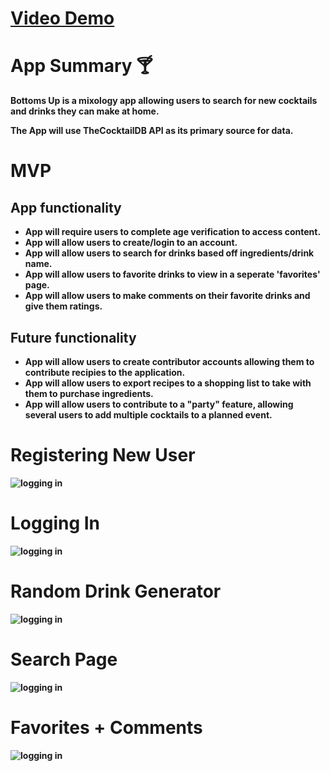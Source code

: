 <strong><h1>[Video Demo](https://vimeo.com/611938452)</h1><strong>

<strong><h1>App Summary :cocktail:</h1></strong>
Bottoms Up is a mixology app allowing users to search for new cocktails and drinks they can make at home.

The App will use TheCocktailDB API as its primary source for data. 

<strong><h1>MVP</h1></strong>

<h2>App functionality</h2>
<ul>
<li>App will require users to complete age verification to access content.</li>
<li>App will allow users to create/login to an account.</li>
<li>App will allow users to search for drinks based off ingredients/drink name.</li>
<li>App will allow users to favorite drinks to view in a seperate 'favorites' page.</li>
<li>App will allow users to make comments on their favorite drinks and give them ratings.</li>
</ul>

<h2>Future functionality</h2>
<ul>
<li>App will allow users to create contributor accounts allowing them to contribute recipies to the application.</li>
<li>App will allow users to export recipes to a shopping list to take with them to purchase ingredients.</li>
<li>App will allow users to contribute to a "party" feature, allowing several users to add multiple cocktails to a planned event.</li>
</ul>
  
<strong><h1>Registering New User</h1></strong>
![logging in](./src/assets/register-user.gif)

<strong><h1>Logging In</h1></strong>
![logging in](./src/assets/login-gif.gif)

<strong><h1>Random Drink Generator</h1></strong>
![logging in](./src/assets/random-generator.gif)
  
<strong><h1>Search Page</h1></strong>
![logging in](./src/assets/search.gif)
  
<strong><h1>Favorites + Comments</h1></strong>
![logging in](./src/assets/favorites-comments.gif)
